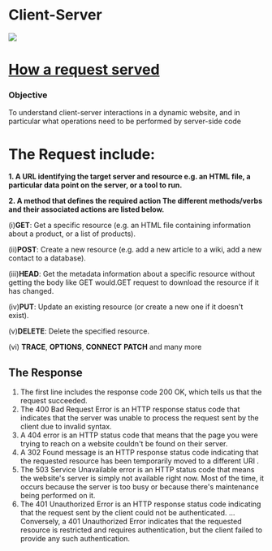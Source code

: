# Client-Server
![](https://media.prod.mdn.mozit.cloud/attachments/2016/09/04/13841/3320b8e8984e7ab1fa72124df678693c/Basic%20Static%20App%20Server.png)
# [How a request served](https://developer.mozilla.org/en-US/docs/Learn/Server-side/First_steps/Client-Server_overview)
 ### Objective
 To understand client-server interactions in a dynamic website, and in particular what operations need to be performed by server-side code
  # The Request include:
  **1. A URL identifying the target server and resource e.g. an HTML file, a particular data point on the server, or a tool to run.**

  **2. A method that defines the required action The different methods/verbs and their associated actions are listed below.**

 (i)**GET**: Get a specific resource (e.g. an HTML file containing information about a product, or a list of products). 

(ii)**POST**: Create a new resource (e.g. add a new article to a wiki, add a new contact to a database). 

(iii)**HEAD**: Get the metadata information about a specific resource without getting the body like GET would.GET request to download the resource if it has changed. 

(iv)**PUT**: Update an existing resource (or create a new one if it doesn't exist).

(v)**DELETE**: Delete the specified resource.

 (vi) **TRACE**, **OPTIONS**, **CONNECT** **PATCH** and many more
 
## The Response
 1. The first line includes the response code 200 OK, which tells us that the request succeeded.
 2. The 400 Bad Request Error is an HTTP response status code that indicates that the server was unable to process the request sent by the client due to invalid syntax.
 3. A 404 error is an HTTP status code that means that the page you were trying to reach on a       website couldn't be found on their server.
 4. A 302 Found message is an HTTP response status code indicating that the requested resource has been temporarily moved to a different URI .
 5. The 503 Service Unavailable error is an HTTP status code that means the website's server is simply not available right now. Most of the time, it occurs because the server is too busy or because there's maintenance being performed on it.
 6. The 401 Unauthorized Error is an HTTP response status code indicating that the request sent by the client could not be authenticated. ... Conversely, a 401 Unauthorized Error indicates that the requested resource is restricted and requires authentication, but the client failed to provide any such authentication.






